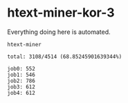 # htext-miner-kor-3

Everything doing here is automated.

```
htext-miner

total: 3108/4514 (68.85245901639344%)

job0: 552
job1: 546
job2: 786
job3: 612
job4: 612
```